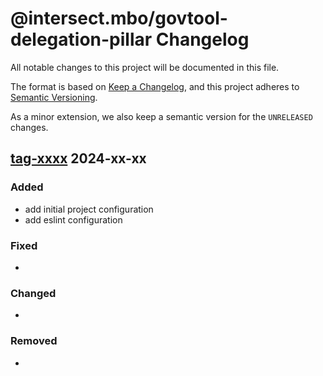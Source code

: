 # @intersect.mbo/govtool-delegation-pillar Changelog

All notable changes to this project will be documented in this file.

The format is based on [Keep a Changelog](https://keepachangelog.com/en/1.0.0/),
and this project adheres to [Semantic Versioning](https://semver.org/spec/v2.0.0.html).

As a minor extension, we also keep a semantic version for the `UNRELEASED`
changes.

## [tag-xxxx](https://github.com/IntersectMBO/govtool-delegation-pillar/releases/tag/xxxx) 2024-xx-xx

### Added

- add initial project configuration
- add eslint configuration

### Fixed

-

### Changed

-

### Removed

-
